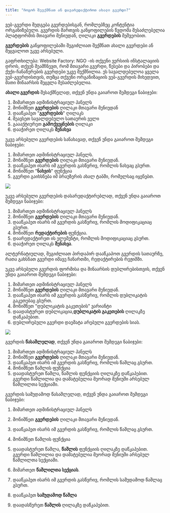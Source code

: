 ```yaml
---
title: "როგორ შევქმნათ ან დავარედაქტიროთ ახალი გვერდი?"
---
```


ვებ-გვერდი შედგება გვერდებისგან, რომლებზეც კონტენტია ორგანიზებული. გვერდის მართვის განყოფილების წვდომა შესაძლებელია
პლატფორმის მთავარი მენიუდან, ღილაკი **გვერდების** მეშვეობით.

**გვერდების** განყოფილებაში შეგიძლიათ შექმნათ ახალი გვერდები ან შეცვალოთ უკვე არსებული.

გაფრთხილება: Website Factory: NGO -ის თქვენი ვერსიის ინსტალაციის დროს, თქვენ შეამჩნევთ, რომ მთავარი გვერდი, წესები და
პირობები და ქუქი-ჩანაწერების გვერდები უკვე შექმნილია. ეს სავალდებულოა ყველა ვებ-გვერდისთვის, თუმცა თქვენი ორგანიზაციის
ვებ-გვერდის მიხედვით, მათი შინაარსის შეცვლა შესაძლებელია.

**ახალი გვერდის** შესაქმნელად, თქვენ უნდა გაიაროთ შემდეგი ნაბიჯები:

1) მიმართეთ ადმინისტრაციულ პანელს
2) მონიშნეთ **გვერდების** ღილაკი მთავარი მენიუდან
3) დააწკაპეთ "**გვერდების**" ღილაკს
4) შეავსეთ სავალდებულო სათაურის ველი
5) გაააქტიურეთ **გამოქვეყნების** ღილაკი
6) დააჭირეთ ღილაკს **შენახვა**

უკვე არსებული გვერდების სანახავად, თქვენ უნდა გაიაროთ შემდეგი ნაბიჯები:

1) მიმართეთ ადმინისტრაციულ პანელს.
2) მონიშნეთ **გვერდების** ღილაკი მთავარი მენიუდან.
3) დააწკაპეთ ისარს იმ გვერდის გასწვრივ, რომლის ნახვაც გსურთ.
4) მონიშნეთ "**ნახვის**" ფუნქცია
5) გვერდი გაიხსნება იმ ბრაუზერის ახალ ტაბში, რომელსაც იყენებთ.

<a href="/build/help/015.png">
    <img src="/build/help/015.png" />
</a>

უკვე არსებული გვერდების დასარედაქტირებლად, თქვენ უნდა გაიაროთ შემდეგი ნაბიჯები:

1) მიმართეთ ადმინისტრაციულ პანელს
2) მონიშნეთ **გვერდების** ღილაკი მთავარი მენიუდან.
3) დააწკაპეთ ისარს იმ გვერდის გასწვრივ, რომლის მოდიფიკაციაც გსურთ.
4) მონიშნეთ **რედაქტირების** ფუნქცია.
5) დაარედაქტირეთ ის ელემენტი, რომლის მოდიფიკაციაც გსურთ.
6) დააჭირეთ ღილაკს **შენახვა**.

ალტერნატიულად, შეგიძლიათ პირდაპირ დააწკაპოთ გვერდის სათაურზე, რათა გახსნათ გვერდი იმავე ჩანართში, რედაქტირების რეჟიმში.

უკვე არსებული გვერდის ფორმისა და შინაარსის დუბლირებისთვის, თქვენ უნდა გაიაროთ შემდეგი ნაბიჯები:

1) მიმართეთ ადმინისტრაციულ პანელს
2) მონიშნეთ **გვერდების** ღილაკი მთავარი მენიუდან.
3) დააწკაპეთ ისარს იმ გვერდის გასწვრივ, რომლის დუბლიკატის გაკეთებაც გსურთ.
4) მონიშნეთ "დუბლიკატის გაკეთების" ვარიანტი
5) დაადასტურეთ დუბლიკაცია,**დუბლიკატის გაკეთების** ღილაკზე დაწკაპებით.
6) დუბლირებული გვერდი დაემატა არებული გვერდების სიას.

<a href="/build/help/029.png">
    <img src="/build/help/029.png" />
</a>

გვერდის **წასაშლელად**, თქვენ უნდა გაიაროთ შემდეგი ნაბიჯები:

1) მიმართეთ ადმინისტრაციულ პანელს
2) მონიშნეთ **გვერდების** ღილაკი მთავარი მენიუდან.
3) დააწკაპეთ ისარს იმ გვერდის გასწვრივ, რომლის წაშლაც გსურთ.
4) მონიშნეთ წაშლის ფუნქცია
5) დაადასტურეთ წაშლა, წაშლის ფუნქციის ღილაკზე დაწკაპებით. გვერდი წაშლილია და დამატებულია მეორად მენიუში არსებულ წაშლილთა
   სექციაში.

გვერდის სამუდამოდ წასაშლელად, თქვენ უნდა გაიაროთ შემდეგი ნაბიჯები:

1) მიმართეთ ადმინისტრაციულ პანელს
2) მონიშნეთ **გვერდების** ღილაკი მთავარი მენიუდან.
3) დააწკაპეთ ისარს იმ გვერდის გასწვრივ, რომლის წაშლაც გსურთ.
4) მონიშნეთ წაშლის ფუნქცია
5) დაადასტურეთ წაშლა, **წაშლის** ფუნქციის ღილაკზე დაწკაპებით. გვერდი წაშლილია და დამატებულია მეორად მენიუში არსებულ
   წაშლილთა სექციაში.

6) მიმართეთ **წაშლილთა სექციას**.
7) დააწკაპეთ ისარს იმ გვერდის გასწვრივ, რომლის სამუდამოდ წაშლაც გსურთ.
8) დააწკაპეთ **სამუდამოდ წაშლა**
9) დაადასწურეთ **წაშლის** ღილაკზე დაწკაპებით.
